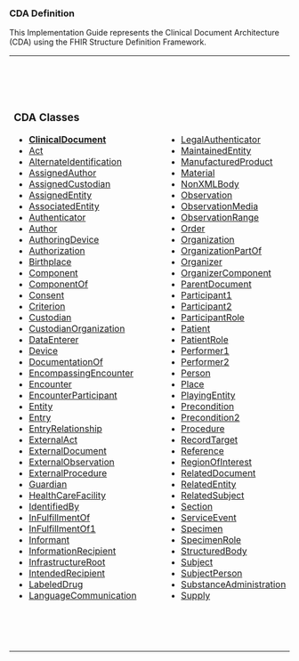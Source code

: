 ### CDA Definition

This Implementation Guide represents the Clinical Document Architecture (CDA) using the FHIR Structure Definition Framework.
<table class="cda-table">
	<tbody>
	<tr>
		<td>
			<h3>CDA Classes</h3>
			<ul style="columns:2; column-gap:5em">
				<li><a href="StructureDefinition-ClinicalDocument.html"><strong>ClinicalDocument</strong></a></li>
				<li><a href="StructureDefinition-Act.html">Act</a></li>
				<li><a href="StructureDefinition-AlternateIdentification.html">AlternateIdentification</a></li>
				<li><a href="StructureDefinition-AssignedAuthor.html">AssignedAuthor</a></li>
				<li><a href="StructureDefinition-AssignedCustodian.html">AssignedCustodian</a></li>
				<li><a href="StructureDefinition-AssignedEntity.html">AssignedEntity</a></li>
				<li><a href="StructureDefinition-AssociatedEntity.html">AssociatedEntity</a></li>
				<li><a href="StructureDefinition-Authenticator.html">Authenticator</a></li>
				<li><a href="StructureDefinition-Author.html">Author</a></li>
				<li><a href="StructureDefinition-AuthoringDevice.html">AuthoringDevice</a></li>
				<li><a href="StructureDefinition-Authorization.html">Authorization</a></li>
				<li><a href="StructureDefinition-Birthplace.html">Birthplace</a></li>
				<li><a href="StructureDefinition-Component.html">Component</a></li>
				<li><a href="StructureDefinition-ComponentOf.html">ComponentOf</a></li>
				<li><a href="StructureDefinition-Consent.html">Consent</a></li>
				<li><a href="StructureDefinition-Criterion.html">Criterion</a></li>
				<li><a href="StructureDefinition-Custodian.html">Custodian</a></li>
				<li><a href="StructureDefinition-CustodianOrganization.html">CustodianOrganization</a></li>
				<li><a href="StructureDefinition-DataEnterer.html">DataEnterer</a></li>
				<li><a href="StructureDefinition-Device.html">Device</a></li>
				<li><a href="StructureDefinition-DocumentationOf.html">DocumentationOf</a></li>
				<li><a href="StructureDefinition-EncompassingEncounter.html">EncompassingEncounter</a></li>
				<li><a href="StructureDefinition-Encounter.html">Encounter</a></li>
				<li><a href="StructureDefinition-EncounterParticipant.html">EncounterParticipant</a></li>
				<li><a href="StructureDefinition-Entity.html">Entity</a></li>
				<li><a href="StructureDefinition-Entry.html">Entry</a></li>
				<li><a href="StructureDefinition-EntryRelationship.html">EntryRelationship</a></li>
				<li><a href="StructureDefinition-ExternalAct.html">ExternalAct</a></li>
				<li><a href="StructureDefinition-ExternalDocument.html">ExternalDocument</a></li>
				<li><a href="StructureDefinition-ExternalObservation.html">ExternalObservation</a></li>
				<li><a href="StructureDefinition-ExternalProcedure.html">ExternalProcedure</a></li>
				<li><a href="StructureDefinition-Guardian.html">Guardian</a></li>
				<li><a href="StructureDefinition-HealthCareFacility.html">HealthCareFacility</a></li>
				<li><a href="StructureDefinition-IdentifiedBy.html">IdentifiedBy</a></li>
				<li><a href="StructureDefinition-InFulfillmentOf.html">InFulfillmentOf</a></li>
				<li><a href="StructureDefinition-InFulfillmentOf1.html">InFulfillmentOf1</a></li>
				<li><a href="StructureDefinition-Informant.html">Informant</a></li>
				<li><a href="StructureDefinition-InformationRecipient.html">InformationRecipient</a></li>
				<li><a href="StructureDefinition-InfrastructureRoot.html">InfrastructureRoot</a></li>
				<li><a href="StructureDefinition-IntendedRecipient.html">IntendedRecipient</a></li>
				<li><a href="StructureDefinition-LabeledDrug.html">LabeledDrug</a></li>
				<li><a href="StructureDefinition-LanguageCommunication.html">LanguageCommunication</a></li>
				<li><a href="StructureDefinition-LegalAuthenticator.html">LegalAuthenticator</a></li>
				<li><a href="StructureDefinition-MaintainedEntity.html">MaintainedEntity</a></li>
				<li><a href="StructureDefinition-ManufacturedProduct.html">ManufacturedProduct</a></li>
				<li><a href="StructureDefinition-Material.html">Material</a></li>
				<li><a href="StructureDefinition-NonXMLBody.html">NonXMLBody</a></li>
				<li><a href="StructureDefinition-Observation.html">Observation</a></li>
				<li><a href="StructureDefinition-ObservationMedia.html">ObservationMedia</a></li>
				<li><a href="StructureDefinition-ObservationRange.html">ObservationRange</a></li>
				<li><a href="StructureDefinition-Order.html">Order</a></li>
				<li><a href="StructureDefinition-Organization.html">Organization</a></li>
				<li><a href="StructureDefinition-OrganizationPartOf.html">OrganizationPartOf</a></li>
				<li><a href="StructureDefinition-Organizer.html">Organizer</a></li>
				<li><a href="StructureDefinition-OrganizerComponent.html">OrganizerComponent</a></li>
				<li><a href="StructureDefinition-ParentDocument.html">ParentDocument</a></li>
				<li><a href="StructureDefinition-Participant1.html">Participant1</a></li>
				<li><a href="StructureDefinition-Participant2.html">Participant2</a></li>
				<li><a href="StructureDefinition-ParticipantRole.html">ParticipantRole</a></li>
				<li><a href="StructureDefinition-Patient.html">Patient</a></li>
				<li><a href="StructureDefinition-PatientRole.html">PatientRole</a></li>
				<li><a href="StructureDefinition-Performer1.html">Performer1</a></li>
				<li><a href="StructureDefinition-Performer2.html">Performer2</a></li>
				<li><a href="StructureDefinition-Person.html">Person</a></li>
				<li><a href="StructureDefinition-Place.html">Place</a></li>
				<li><a href="StructureDefinition-PlayingEntity.html">PlayingEntity</a></li>
				<li><a href="StructureDefinition-Precondition.html">Precondition</a></li>
				<li><a href="StructureDefinition-Precondition2.html">Precondition2</a></li>
				<li><a href="StructureDefinition-Procedure.html">Procedure</a></li>
				<li><a href="StructureDefinition-RecordTarget.html">RecordTarget</a></li>
				<li><a href="StructureDefinition-Reference.html">Reference</a></li>
				<li><a href="StructureDefinition-RegionOfInterest.html">RegionOfInterest</a></li>
				<li><a href="StructureDefinition-RelatedDocument.html">RelatedDocument</a></li>
				<li><a href="StructureDefinition-RelatedEntity.html">RelatedEntity</a></li>
				<li><a href="StructureDefinition-RelatedSubject.html">RelatedSubject</a></li>
				<li><a href="StructureDefinition-Section.html">Section</a></li>
				<li><a href="StructureDefinition-ServiceEvent.html">ServiceEvent</a></li>
				<li><a href="StructureDefinition-Specimen.html">Specimen</a></li>
				<li><a href="StructureDefinition-SpecimenRole.html">SpecimenRole</a></li>
				<li><a href="StructureDefinition-StructuredBody.html">StructuredBody</a></li>
				<li><a href="StructureDefinition-Subject.html">Subject</a></li>
				<li><a href="StructureDefinition-SubjectPerson.html">SubjectPerson</a></li>
				<li><a href="StructureDefinition-SubstanceAdministration.html">SubstanceAdministration</a></li>
				<li><a href="StructureDefinition-Supply.html">Supply</a></li>	
			</ul>
		</td>
		<td>
			<h3>V3 Complex Data Types</h3>
			<ul>
				<li><a href="StructureDefinition-AD.html">AD: PostalAddress</a></li>
				<li><a href="StructureDefinition-ADXP.html">ADXP: CharacterString</a></li>
				<li><a href="StructureDefinition-ANY.html">ANY: DataValue</a></li>
				<li><a href="StructureDefinition-BL.html">BL: Boolean</a></li>
				<li><a href="StructureDefinition-CD.html">CD: ConceptDescriptor</a></li>
				<li><a href="StructureDefinition-CE.html">CE: CodedWithEquivalents</a></li>
				<li><a href="StructureDefinition-CO.html">CO: CodedOrdinal</a></li>
				<li><a href="StructureDefinition-CR.html">CR: ConceptRole</a></li>
				<li><a href="StructureDefinition-CS.html">CS: CodedSimpleValue</a></li>
				<li><a href="StructureDefinition-CV.html">CV: CodedValue</a></li>
				<li><a href="StructureDefinition-ED.html">ED: EncapsulatedData</a></li>
				<li><a href="StructureDefinition-EIVL-TS.html">EIVL_TS: EventRelatedPeriodicInterval</a></li>
				<li><a href="StructureDefinition-EN.html">EN: EntityName</a></li>
				<li><a href="StructureDefinition-ENXP.html">ENXP: Entity Name Part</a></li>
				<li><a href="StructureDefinition-II.html">II: InstanceIdentifier</a></li>
				<li><a href="StructureDefinition-INT-POS.html">INT_POS: Positive integer numbers</a></li>
				<li><a href="StructureDefinition-INT.html">INT: IntegerNumber</a></li>
				<li><a href="StructureDefinition-IVL-INT.html">IVL_INT: Interval</a></li>
				<li><a href="StructureDefinition-IVL-PQ.html">IVL_PQ: Interval</a></li>
				<li><a href="StructureDefinition-IVL-TS.html">IVL_TS: Interval</a></li>
				<li><a href="StructureDefinition-IVXB-INT.html">IVXB_INT: Interval Boundary IntegerNumber</a></li>
				<li><a href="StructureDefinition-IVXB-PQ.html">IVXB_PQ: Interval Boundary PhysicalQuantity</a></li>
				<li><a href="StructureDefinition-IVXB-TS.html">IVXB_TS: Interval Boundary PointInTime</a></li>
				<li><a href="StructureDefinition-MO.html">MO: MonetaryAmount</a></li>
				<li><a href="StructureDefinition-ON.html">ON: OrganizationName</a></li>
				<li><a href="StructureDefinition-PIVL-TS.html">PIVL_TS: PeriodicIntervalOfTime</a></li>
				<li><a href="StructureDefinition-PN.html">PN: PersonName</a></li>
				<li><a href="StructureDefinition-PQ.html">PQ: PhysicalQuantity</a></li>
				<li><a href="StructureDefinition-PQR.html">PQR: PhysicalQuantityRepresentation</a></li>
				<li><a href="StructureDefinition-QTY.html">QTY: Quantity</a></li>
				<li><a href="StructureDefinition-REAL.html">REAL: RealNumber</a></li>
				<li><a href="StructureDefinition-RTO-PQ-PQ.html">RTO_PQ_PQ: Ratio</a></li>
				<li><a href="StructureDefinition-SC.html">SC: CharacterStringWithCode</a></li>
				<li><a href="StructureDefinition-ST.html">ST: CharacterString</a></li>
				<li><a href="StructureDefinition-SXCM-TS.html">SXCM_TS: GeneralTimingSpecification</a></li>
				<li><a href="StructureDefinition-SXPR-TS.html">SXPR_TS: Component part of GTS</a></li>
				<li><a href="StructureDefinition-TEL.html">TEL: TelecommunicationAddress</a></li>
				<li><a href="StructureDefinition-TN.html">TN: TrivialName</a></li>
				<li><a href="StructureDefinition-TS.html">TS: PointInTime</a></li>
			</ul>
		</td>
		<td>
			<h3>V3 Simple Data Types</h3>
			<ul>
				<li><a href="StructureDefinition-bin.html">bin: Binary Data</a></li>
				<li><a href="StructureDefinition-bl-simple.html">bl: Boolean</a></li>
				<li><a href="StructureDefinition-bn.html">bn: BooleanNonNull</a></li>
				<li><a href="StructureDefinition-cs-simple.html">cs: Coded Simple Value</a></li>
				<li><a href="StructureDefinition-int-simple.html">int: Integer Number</a></li>
				<li><a href="StructureDefinition-oid.html">oid: ISO Object Identifier</a></li>
				<li><a href="StructureDefinition-probability.html">probability: Probability</a></li>
				<li><a href="StructureDefinition-real-simple.html">real: Real Number</a></li>
				<li><a href="StructureDefinition-ruid.html">ruid: HL7 Reserved Identifier Scheme</a></li>
				<li><a href="StructureDefinition-st-simple.html">st: Character String</a></li>
				<li><a href="StructureDefinition-ts-simple.html">ts: Point in Time</a></li>
				<li><a href="StructureDefinition-uid.html">uid: Unique Identifier String</a></li>
				<li><a href="StructureDefinition-url.html">url: Universal Resource Locator</a></li>
				<li><a href="StructureDefinition-uuid.html">uuid: DCE Universal Unique Identifier</a></li>
			</ul>
		</td>
		<td>
			<h3>ADHA ClinicalDocument and CDA Classes</h3>
			<ul>
				<li><a href="StructureDefinition-au-ClinicalDocument.html">au-ClinicalDocument</a></li>
				<li><a href="StructureDefinition-au-AssignedAuthor.html">au-AssignedAuthor</a></li>
				<li><a href="StructureDefinition-au-AssignedEntity.html">au-AssignedEntity</a></li>
				<li><a href="StructureDefinition-au-AssignedCustodian.html">au-AssignedCustodian</a></li>
				<li><a href="StructureDefinition-au-AssociatedEntity.html">au-AssociatedEntity</a></li>
				<li><a href="StructureDefinition-au-Author.html">au-Author</a></li>
				<li><a href="StructureDefinition-au-AuthoringDevice.html">au-AuthoringDevice</a></li>
				<li><a href="StructureDefinition-au-Custodian.html">au-Custodian</a></li>
				<li><a href="StructureDefinition-au-CustodianOrganization.html">au-CustodianOrganization</a></li>
				<li><a href="StructureDefinition-au-EncompassingEncounter.html">au-EncompassingEncounter</a></li>
				<li><a href="StructureDefinition-au-HealthCareFacility.html">au-HealthCareFacility</a></li>
				<li><a href="StructureDefinition-au-InformationRecipient.html">au-InformationRecipient</a></li>
				<li><a href="StructureDefinition-au-IntendedRecipient.html">au-IntendedRecipient</a></li>
				<li><a href="StructureDefinition-au-LegalAuthenticator.html">au-LegalAuthenticator</a></li>
				<li><a href="StructureDefinition-au-Organization.html">au-Organization</a></li>
				<li><a href="StructureDefinition-au-OrganizationPartOf.html">au-OrganizationPartOf</a></li>
				<li><a href="StructureDefinition-au-Participant1.html">au-Participant1</a></li>
				<li><a href="StructureDefinition-au-PatientRole.html">au-PatientRole</a></li>
				<li><a href="StructureDefinition-au-Patient.html">au-Patient</a></li>
				<li><a href="StructureDefinition-au-Person.html">au-Person</a></li>
				<li><a href="StructureDefinition-au-RecordTarget.html">au-RecordTarget</a></li>
			</ul>
		</td>
		<td>
			<h3>ADHA Extensions</h3>
			<ul>
				<li><a href="StructureDefinition-AUasEntityIdentifier.html">AUasEntityIdentifier</a></li>
			</ul>
		</td>	
		<td>
			<h3>ADHA Common Patterns</h3>
			<ul>
				<li><a href="StructureDefinition-au-PN.html">AUPersonName</a></li>
			</ul>
		</td>		
	</tr>
	</tbody>
</table>